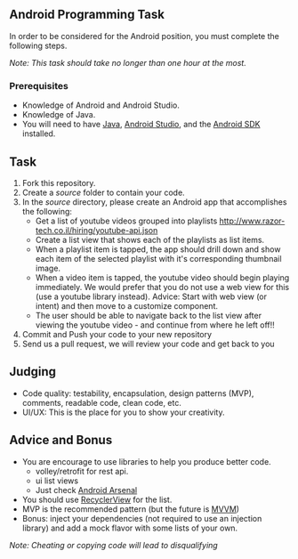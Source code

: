 ## Android Programming Task

In order to be considered for the Android position, you must complete the following steps. 

*Note: This task should take no longer than one hour at the most.*


### Prerequisites

- Knowledge of Android and Android Studio.
- Knowledge of Java.
- You will need to have [Java](http://www.java.com/en/download/), [Android Studio](http://developer.android.com/sdk/installing/studio.html), and the [Android SDK](http://d.android.com/sdk/index.html) installed.

## Task

1. Fork this repository.
2. Create a *source* folder to contain your code. 
3. In the *source* directory, please create an Android app that accomplishes the following:
	- Get a list of youtube videos grouped into playlists 
http://www.razor-tech.co.il/hiring/youtube-api.json
	- Create a list view that shows each of the 
playlists as 
list items.
	- When a playlist item is tapped, the app should drill down and show each item of the 
selected playlist with it's corresponding thumbnail image.
	- When a video item is tapped, the youtube video should begin playing 
immediately. We would prefer that you do not use a web view for this (use a youtube 
library instead). Advice: Start with web view (or intent) and then move to a customize component.
	- The user should be able to navigate back to the list view after viewing the 
youtube video - and continue from where he left off!!
4. Commit and Push your code to your new repository
5. Send us a pull request, we will review your code and get back to you

## Judging

- Code quality: testability, encapsulation, design patterns (MVP), comments, readable code, clean code, etc.
- UI/UX: This is the place for you to show your creativity.

## Advice and Bonus

- You are encourage to use libraries to help you produce better code.
	- volley/retrofit for rest api.
	- ui list views
	- Just check [Android Arsenal](https://android-arsenal.com/)
- You should use [RecyclerView](http://developer.android.com/training/material/lists-cards.html) for the list.
- MVP is the recommended pattern (but the future is [MVVM](https://developer.android.com/tools/data-binding/guide.html))
- Bonus: inject your dependencies (not required to use an injection library) and add a mock flavor with some lists of your own.

*Note: Cheating or copying code will lead to disqualifying*